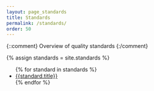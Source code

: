 ```yaml
---
layout: page_standards
title: Standards
permalink: /standards/
order: 50
---
```


{::comment}
Overview of quality standards
{:/comment}



{% assign standards = site.standards %}


<ul class="posts">
  {% for standard in standards %}
   <li><i class="fas fa-solid fa-certificate" style="color: var(--standard-text-color);"></i> <a href="{{standard.url}}">{{standard.title}}</a></li>
  {% endfor %}
</ul>


